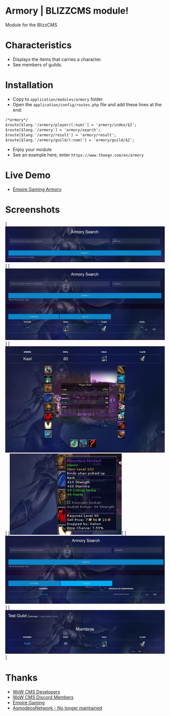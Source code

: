 # Armory | BLIZZCMS module!

Module for the BlizzCMS


# Characteristics
- Displays the items that carries a character.
- See members of guilds.
# Installation
- Copy to `application/modules/armory` folder
- Open the `application/config/routes.php` file and add these lines at the end:

```
/*armory*/
$route[$lang.'/armory/player/(:num)'] = 'armory/index/$2';
$route[$lang.'/armory'] = 'armory/search';
$route[$lang.'/armory/result'] = 'armory/result';
$route[$lang.'/armory/guild/(:num)'] = 'armory/guild/$2';
```

- Enjoy your module
- See an example here, enter `https://www.theegn.com/en/armory`


# Live Demo

- [Empire Gaming Armory](https://www.theegn.com/en/armory "Omega Empire")

# Screenshots
[![Captura1](https://raw.githubusercontent.com/AsmodeosNetworkCO/Module_BlizzCMS-Armory/master/screenshots/screenshot-1.JPG "Captura1")]
[![Captura2](https://raw.githubusercontent.com/AsmodeosNetworkCO/Module_BlizzCMS-Armory/master/screenshots/screenshot-2.JPG "Captura2")]
[![Captura3](https://raw.githubusercontent.com/AsmodeosNetworkCO/Module_BlizzCMS-Armory/master/screenshots/screenshot-3.JPG "Captura3")]
[![Captura4](https://raw.githubusercontent.com/AsmodeosNetworkCO/Module_BlizzCMS-Armory/master/screenshots/screenshot-4.JPG "Captura4")]
[![Captura5](https://raw.githubusercontent.com/AsmodeosNetworkCO/Module_BlizzCMS-Armory/master/screenshots/screenshot-5.JPG "Captura5")]
[![Captura6](https://raw.githubusercontent.com/AsmodeosNetworkCO/Module_BlizzCMS-Armory/master/screenshots/screenshot-6.JPG "Captura6")]

# Thanks
- [WoW CMS Developers](https://wow-cms.com "BlizzCMS")
- [WoW CMS Discord Members](https://discord.gg/vZG9vpS "WoW CMS Discord Members")
- [Empire Gaming](https://www.theegn.com/ "Empire Gaming")
- [AsmodeosNetwork - No longer maintained](https://github.com/AsmodeosNetworkCO/Module_BlizzCMS-Armory "AsmodeosNetwork - No longer maintained")

